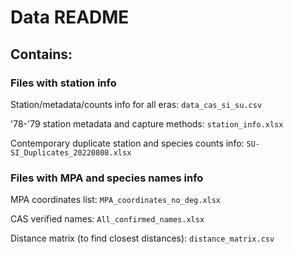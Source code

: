 # Data README #

## Contains: ###


### Files with station info ###

Station/metadata/counts info for all eras: `data_cas_si_su.csv`

'78-'79 station metadata and capture methods: `station_info.xlsx`

Contemporary duplicate station and species counts info: `SU-SI_Duplicates_20220808.xlsx`


### Files with MPA and species names info ###

MPA coordinates list: `MPA_coordinates_no_deg.xlsx`

CAS verified names: `All_confirmed_names.xlsx`

Distance matrix (to find closest distances): `distance_matrix.csv`

